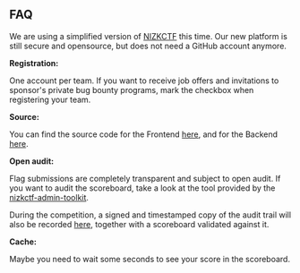 ## FAQ

We are using a simplified version of [NIZKCTF](https://arxiv.org/pdf/1708.05844.pdf) this time. Our new platform is still secure and opensource, but does not need a GitHub account anymore.

**Registration:**

One account per team. If you want to receive job offers and invitations to sponsor's private bug bounty programs, mark the checkbox when registering your team.

**Source:**

You can find the source code for the Frontend [here](https://github.com/pwn2winctf/nizkctf-front), and for the Backend [here](https://github.com/pwn2winctf/nizkctf-v2/tree/development).

**Open audit:**

Flag submissions are completely transparent and subject to open audit. If you want to audit the scoreboard, take a look at the tool provided by the [nizkctf-admin-toolkit](https://github.com/pwn2winctf/nizkctf-admin-toolkit).

During the competition, a signed and timestamped copy of the audit trail will also be recorded [here](https://github.com/pwn2winctf/nizkctf-audit-trail), together with a scoreboard validated against it.

**Cache:**

Maybe you need to wait some seconds to see your score in the scoreboard.
